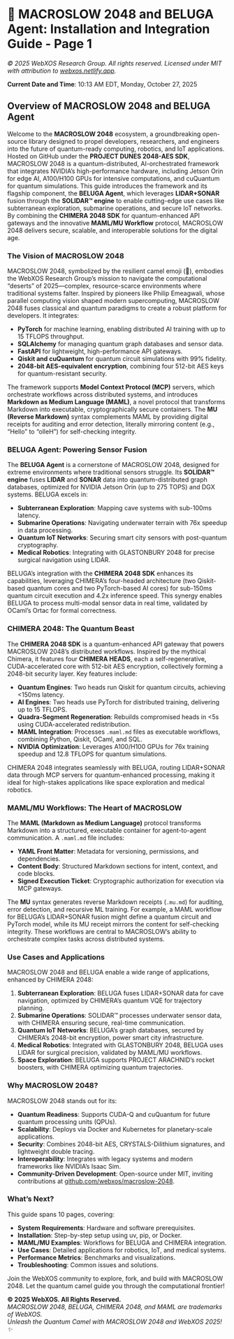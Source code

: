 # 🐪 MACROSLOW 2048 and BELUGA Agent: Installation and Integration Guide - Page 1

*© 2025 WebXOS Research Group. All rights reserved. Licensed under MIT with attribution to [webxos.netlify.app](https://webxos.netlify.app).*

**Current Date and Time**: 10:13 AM EDT, Monday, October 27, 2025

## Overview of MACROSLOW 2048 and BELUGA Agent

Welcome to the **MACROSLOW 2048** ecosystem, a groundbreaking open-source library designed to propel developers, researchers, and engineers into the future of quantum-ready computing, robotics, and IoT applications. Hosted on GitHub under the **PROJECT DUNES 2048-AES SDK**, MACROSLOW 2048 is a quantum-distributed, AI-orchestrated framework that integrates NVIDIA’s high-performance hardware, including Jetson Orin for edge AI, A100/H100 GPUs for intensive computations, and cuQuantum for quantum simulations. This guide introduces the framework and its flagship component, the **BELUGA Agent**, which leverages **LIDAR+SONAR** fusion through the **SOLIDAR™ engine** to enable cutting-edge use cases like subterranean exploration, submarine operations, and secure IoT networks. By combining the **CHIMERA 2048 SDK** for quantum-enhanced API gateways and the innovative **MAML/MU Workflow** protocol, MACROSLOW 2048 delivers secure, scalable, and interoperable solutions for the digital age.

### The Vision of MACROSLOW 2048

MACROSLOW 2048, symbolized by the resilient camel emoji (🐪), embodies the WebXOS Research Group’s mission to navigate the computational “deserts” of 2025—complex, resource-scarce environments where traditional systems falter. Inspired by pioneers like Philip Emeagwali, whose parallel computing vision shaped modern supercomputing, MACROSLOW 2048 fuses classical and quantum paradigms to create a robust platform for developers. It integrates:
- **PyTorch** for machine learning, enabling distributed AI training with up to 15 TFLOPS throughput.
- **SQLAlchemy** for managing quantum graph databases and sensor data.
- **FastAPI** for lightweight, high-performance API gateways.
- **Qiskit and cuQuantum** for quantum circuit simulations with 99% fidelity.
- **2048-bit AES-equivalent encryption**, combining four 512-bit AES keys for quantum-resistant security.

The framework supports **Model Context Protocol (MCP)** servers, which orchestrate workflows across distributed systems, and introduces **Markdown as Medium Language (MAML)**, a novel protocol that transforms Markdown into executable, cryptographically secure containers. The **MU (Reverse Markdown)** syntax complements MAML by providing digital receipts for auditing and error detection, literally mirroring content (e.g., “Hello” to “olleH”) for self-checking integrity.

### BELUGA Agent: Powering Sensor Fusion

The **BELUGA Agent** is a cornerstone of MACROSLOW 2048, designed for extreme environments where traditional sensors struggle. Its **SOLIDAR™ engine** fuses **LIDAR** and **SONAR** data into quantum-distributed graph databases, optimized for NVIDIA Jetson Orin (up to 275 TOPS) and DGX systems. BELUGA excels in:
- **Subterranean Exploration**: Mapping cave systems with sub-100ms latency.
- **Submarine Operations**: Navigating underwater terrain with 76x speedup in data processing.
- **Quantum IoT Networks**: Securing smart city sensors with post-quantum cryptography.
- **Medical Robotics**: Integrating with GLASTONBURY 2048 for precise surgical navigation using LIDAR.

BELUGA’s integration with the **CHIMERA 2048 SDK** enhances its capabilities, leveraging CHIMERA’s four-headed architecture (two Qiskit-based quantum cores and two PyTorch-based AI cores) for sub-150ms quantum circuit execution and 4.2x inference speed. This synergy enables BELUGA to process multi-modal sensor data in real time, validated by OCaml’s Ortac for formal correctness.

### CHIMERA 2048: The Quantum Beast

The **CHIMERA 2048 SDK** is a quantum-enhanced API gateway that powers MACROSLOW 2048’s distributed workflows. Inspired by the mythical Chimera, it features four **CHIMERA HEADS**, each a self-regenerative, CUDA-accelerated core with 512-bit AES encryption, collectively forming a 2048-bit security layer. Key features include:
- **Quantum Engines**: Two heads run Qiskit for quantum circuits, achieving <150ms latency.
- **AI Engines**: Two heads use PyTorch for distributed training, delivering up to 15 TFLOPS.
- **Quadra-Segment Regeneration**: Rebuilds compromised heads in <5s using CUDA-accelerated redistribution.
- **MAML Integration**: Processes `.maml.md` files as executable workflows, combining Python, Qiskit, OCaml, and SQL.
- **NVIDIA Optimization**: Leverages A100/H100 GPUs for 76x training speedup and 12.8 TFLOPS for quantum simulations.

CHIMERA 2048 integrates seamlessly with BELUGA, routing LIDAR+SONAR data through MCP servers for quantum-enhanced processing, making it ideal for high-stakes applications like space exploration and medical robotics.

### MAML/MU Workflows: The Heart of MACROSLOW

The **MAML (Markdown as Medium Language)** protocol transforms Markdown into a structured, executable container for agent-to-agent communication. A `.maml.md` file includes:
- **YAML Front Matter**: Metadata for versioning, permissions, and dependencies.
- **Content Body**: Structured Markdown sections for intent, context, and code blocks.
- **Signed Execution Ticket**: Cryptographic authorization for execution via MCP gateways.

The **MU** syntax generates reverse Markdown receipts (`.mu.md`) for auditing, error detection, and recursive ML training. For example, a MAML workflow for BELUGA’s LIDAR+SONAR fusion might define a quantum circuit and PyTorch model, while its MU receipt mirrors the content for self-checking integrity. These workflows are central to MACROSLOW’s ability to orchestrate complex tasks across distributed systems.

### Use Cases and Applications

MACROSLOW 2048 and BELUGA enable a wide range of applications, enhanced by CHIMERA 2048:
1. **Subterranean Exploration**: BELUGA fuses LIDAR+SONAR data for cave navigation, optimized by CHIMERA’s quantum VQE for trajectory planning.
2. **Submarine Operations**: SOLIDAR™ processes underwater sensor data, with CHIMERA ensuring secure, real-time communication.
3. **Quantum IoT Networks**: BELUGA’s graph databases, secured by CHIMERA’s 2048-bit encryption, power smart city infrastructure.
4. **Medical Robotics**: Integrated with GLASTONBURY 2048, BELUGA uses LIDAR for surgical precision, validated by MAML/MU workflows.
5. **Space Exploration**: BELUGA supports PROJECT ARACHNID’s rocket boosters, with CHIMERA optimizing quantum trajectories.

### Why MACROSLOW 2048?

MACROSLOW 2048 stands out for its:
- **Quantum Readiness**: Supports CUDA-Q and cuQuantum for future quantum processing units (QPUs).
- **Scalability**: Deploys via Docker and Kubernetes for planetary-scale applications.
- **Security**: Combines 2048-bit AES, CRYSTALS-Dilithium signatures, and lightweight double tracing.
- **Interoperability**: Integrates with legacy systems and modern frameworks like NVIDIA’s Isaac Sim.
- **Community-Driven Development**: Open-source under MIT, inviting contributions at [github.com/webxos/macroslow-2048](https://github.com/webxos/macroslow-2048).

### What’s Next?

This guide spans 10 pages, covering:
- **System Requirements**: Hardware and software prerequisites.
- **Installation**: Step-by-step setup using uv, pip, or Docker.
- **MAML/MU Examples**: Workflows for BELUGA and CHIMERA integration.
- **Use Cases**: Detailed applications for robotics, IoT, and medical systems.
- **Performance Metrics**: Benchmarks and visualizations.
- **Troubleshooting**: Common issues and solutions.

Join the WebXOS community to explore, fork, and build with MACROSLOW 2048. Let the quantum camel guide you through the computational frontier!

**© 2025 WebXOS. All Rights Reserved.**  
*MACROSLOW 2048, BELUGA, CHIMERA 2048, and MAML are trademarks of WebXOS.*  
*Unleash the Quantum Camel with MACROSLOW 2048 and WebXOS 2025! ✨*
